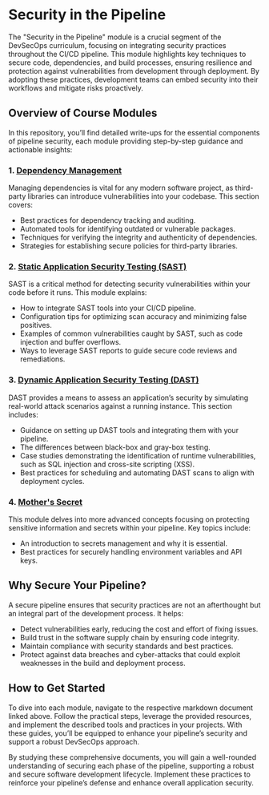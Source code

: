 # Security in the Pipeline

The "Security in the Pipeline" module is a crucial segment of the DevSecOps curriculum, focusing on integrating security practices throughout the CI/CD pipeline. This module highlights key techniques to secure code, dependencies, and build processes, ensuring resilience and protection against vulnerabilities from development through deployment. By adopting these practices, development teams can embed security into their workflows and mitigate risks proactively.

## Overview of Course Modules

In this repository, you’ll find detailed write-ups for the essential components of pipeline security, each module providing step-by-step guidance and actionable insights:

### 1. **[Dependency Management](DependencyManagement.md)**
Managing dependencies is vital for any modern software project, as third-party libraries can introduce vulnerabilities into your codebase. This section covers:
- Best practices for dependency tracking and auditing.
- Automated tools for identifying outdated or vulnerable packages.
- Techniques for verifying the integrity and authenticity of dependencies.
- Strategies for establishing secure policies for third-party libraries.

### 2. **[Static Application Security Testing (SAST)](SAST.md)**
SAST is a critical method for detecting security vulnerabilities within your code before it runs. This module explains:
- How to integrate SAST tools into your CI/CD pipeline.
- Configuration tips for optimizing scan accuracy and minimizing false positives.
- Examples of common vulnerabilities caught by SAST, such as code injection and buffer overflows.
- Ways to leverage SAST reports to guide secure code reviews and remediations.

### 3. **[Dynamic Application Security Testing (DAST)](DAST.md)**
DAST provides a means to assess an application’s security by simulating real-world attack scenarios against a running instance. This section includes:
- Guidance on setting up DAST tools and integrating them with your pipeline.
- The differences between black-box and gray-box testing.
- Case studies demonstrating the identification of runtime vulnerabilities, such as SQL injection and cross-site scripting (XSS).
- Best practices for scheduling and automating DAST scans to align with deployment cycles.

### 4. **[Mother's Secret](MotherSecret.md)**
This module delves into more advanced concepts focusing on protecting sensitive information and secrets within your pipeline. Key topics include:
- An introduction to secrets management and why it is essential.
- Best practices for securely handling environment variables and API keys.

## Why Secure Your Pipeline?
A secure pipeline ensures that security practices are not an afterthought but an integral part of the development process. It helps:
- Detect vulnerabilities early, reducing the cost and effort of fixing issues.
- Build trust in the software supply chain by ensuring code integrity.
- Maintain compliance with security standards and best practices.
- Protect against data breaches and cyber-attacks that could exploit weaknesses in the build and deployment process.

## How to Get Started
To dive into each module, navigate to the respective markdown document linked above. Follow the practical steps, leverage the provided resources, and implement the described tools and practices in your projects. With these guides, you’ll be equipped to enhance your pipeline’s security and support a robust DevSecOps approach.

By studying these comprehensive documents, you will gain a well-rounded understanding of securing each phase of the pipeline, supporting a robust and secure software development lifecycle. Implement these practices to reinforce your pipeline’s defense and enhance overall application security.
